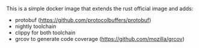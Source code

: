 This is a simple docker image that extends the rust official image and adds:

* protobuf (https://github.com/protocolbuffers/protobuf)
* nightly toolchain
* clippy for both toolchain
* grcov to generate code coverage (https://github.com/mozilla/grcov)
 
